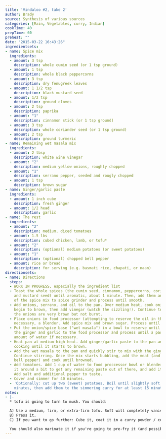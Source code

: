 ```yaml
---
title: 'Vindaloo #2, take 2'
author: Brady
source: Synthesis of various sources
categories: [Main, Vegetables, curry, Indian]
cookTime: 40
prepTime: 60
preheat: ""
date: "2015-03-22 16:43:26"
ingredientsets:
- name: Spice mix
  ingredients:
  - amount: 3 tsp
    description: whole cumin seed (or 1 tsp ground)
  - amount: 1 tsp
    description: whole black peppercorns
  - amount: 3 tsp
    description: dry fenugreek leaves
  - amount: 1 1/2 tsp
    description: black mustard seed
  - amount: 1/2 tsp
    description: ground cloves
  - amount: 2 tsp
    description: paprika
  - amount: "1"
    description: cinnamon stick (or 1 tsp ground)
  - amount: 3 tsp
    description: whole coriander seed (or 1 tsp ground)
  - amount: 2 tsp
    description: ground turmeric
- name: Remaining wet masala mix
  ingredients:
  - amount: 2 tbsp
    description: white wine vinegar
  - amount: "2"
    description: medium yellow onions, roughly chopped
  - amount: "1"
    description: serrano pepper, seeded and rougly chopped
  - amount: 1 tsp
    description: brown sugar
- name: Ginger/garlic paste
  ingredients:
  - amount: 1 inch cube
    description: fresh ginger
  - amount: 1/2 head
    description: garlic
- name: The rest
  ingredients:
  - amount: "2"
    description: medium, diced tomatoes
  - amount: 1.5 lbs
    description: cubed chicken, lamb, or tofu*
  - amount: "2"
    description: (optional) medium potatoes (or sweet potatoes)
  - amount: "1"
    description: (optional) chopped bell pepper
  - amount: rice or bread
    description: for serving (e.g. basmati rice, chapati, or naan)
directionsets:
- name: Directions
  steps:
  - WORK IN PROGRESS, especially the ingredient list
  - Toast the whole spices (the cumin seed, cinnamon, peppercorns, coriander seed,
    and mustard seed) until aromatic, about 1 minute. Then, add them and the remainder
    of the spice mix to spice grinder and process until smooth.
  - Add onions, serrano, and oil to the pan. Over medium heat, cook onions until they
    begin to brown, then add vinegar (watch the sizzling!). Continue to cook until
    the onions are very brown but not burnt.
  - Place onions in food processor (attempting to reserve the oil in the pan) or if
    necessary, a blender. Add spice mix and brown sugar. Process until a paste.
  - Put the onion/spice base ("wet masala") in a bowl to reserve until later. Add
    the ginger and garlic to the food processor and process until a paste. Add a small
    amount of water if necessary.
  - Heat pan at medium-high heat. Add ginger/garlic paste to the pan and stir while
    cooking until it starts to brown.
  - Add the wet masala to the pan and quickly stir to mix with the ginger/garlic paste.
    Continue stirring. Once the mix starts bubbling, add the meat (and optionally,
    bell pepper) and cook until browned.
  - Add tomatoes. Add 1 cup of water to food proccessor bowl or blender jar, swirl
    it around a bit to get any remaining paste out of there, and add it to the dish.
    Add salt and additional pepper to taste.
  - Cover and simmer for 40 minutes.
  - 'Optionally: cut up two (sweet) potatoes. Boil until slightly soft, about 10-15
    minutes, then add them to the simmering curry for at least 15 minutes.'
notes:
- |-
  * tofu is going to turn to mush. You should:

  A) Use a medium, firm, or extra-firm tofu. Soft will completely vanish.
  B) Press it.
  C) If you want to go further: Cube it, coat it in a curry powder / corn starch mix, then shallow fry or deep fry it.

  You should also marinate it if you're going to pre-fry it (and possibly even if not). Double the wet masala spice mix, using half to marinate the tofu along with white wine vinegar and vegetable or chicken stock.
---
```


